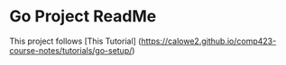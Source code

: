 # Go Project ReadMe

This project follows [This Tutorial] (https://calowe2.github.io/comp423-course-notes/tutorials/go-setup/) 